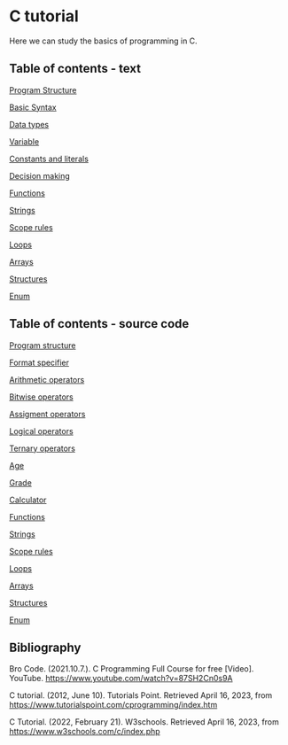 # C tutorial

Here we can study the basics of programming in C.

## Table of contents - text

[Program Structure](programstructure.md)

[Basic Syntax](basicsyntax.md)

[Data types](datatypes.md)

[Variable](variable.md)

[Constants and literals](constant.md)

[Decision making](decision.md)

[Functions](functions.md)

[Strings](strings.md)

[Scope rules](scope.md)

[Loops](loops.md)

[Arrays](arrays.md)

[Structures](structures.md)

[Enum](enum.md)

## Table of contents - source code

[Program structure](programstructure.c)

[Format specifier](formatspecifier.c)

[Arithmetic operators](arithmetic.c)

[Bitwise operators](bitwise.c)

[Assigment operators](assigment.c)

[Logical operators](logical.c)

[Ternary operators](ternary.c)

[Age](age.c)

[Grade](grade.c)

[Calculator](calculator.c)

[Functions](functions.c)

[Strings](strings.c)

[Scope rules](scope.c)

[Loops](loops.c)

[Arrays](arrays.c)

[Structures](structures.c)

[Enum](enum.c)

## Bibliography

Bro Code. (2021.10.7.). C Programming Full Course for free [Video]. YouTube. https://www.youtube.com/watch?v=87SH2Cn0s9A

C tutorial. (2012, June 10). Tutorials Point. Retrieved April 16, 2023, from https://www.tutorialspoint.com/cprogramming/index.htm

C Tutorial. (2022, February 21). W3schools. Retrieved April 16, 2023, from https://www.w3schools.com/c/index.php